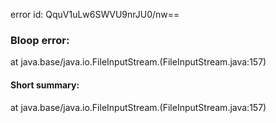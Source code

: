 error id: QquV1uLw6SWVU9nrJU0/nw==
### Bloop error:

at java.base/java.io.FileInputStream.<init>(FileInputStream.java:157)
#### Short summary: 

at java.base/java.io.FileInputStream.<init>(FileInputStream.java:157)